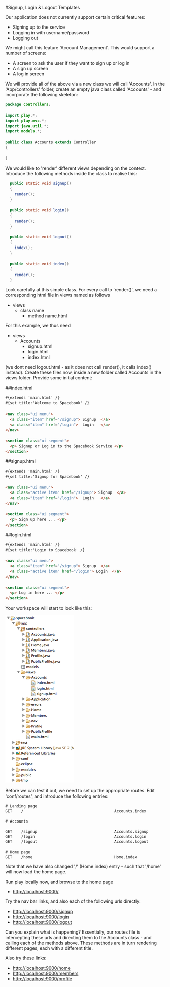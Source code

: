#Signup, Login & Logout Templates

Our application does not currently support certain critical features:

- Signing up to the service
- Logging in with username/password
- Logging out

We might call this feature 'Account Management'. This would support a number of screens:

- A screen to ask the user if they want to sign up or log in
- A sign up screen
- A log in screen

We will provide all of the above via a new class we will call 'Accounts'. In the 'App/controllers' folder, create an empty java class called 'Accounts' - and incorporate the following skeleton:

~~~java
package controllers;

import play.*;
import play.mvc.*;
import java.util.*;
import models.*;

public class Accounts extends Controller
{

}
~~~

We would like to 'render' different views depending on the context. Introduce the following methods inside the class to realise this:

~~~java
  public static void signup()
  {
    render();
  }

  public static void login()
  {
    render();
  }

  public static void logout()
  {
    index();
  }

  public static void index()
  {
    render();
  }
~~~

Look carefully at this simple class. For every call to 'render()', we need a corresponding html file in views named as follows

- views
    - class name
        - method name.html

For this example, we thus need 

- views
    - Accounts
        - signup.html
        - login.html
        - index.html
    
(we dont need logout.html - as it does not call render(), it calls index() instead). Create these files now, inside a new folder called Accounts in the views folder. Provide some initial content:

##index.html

~~~html
#{extends 'main.html' /}
#{set title:'Welcome to Spacebook' /}

<nav class="ui menu">
  <a class="item" href="/signup"> Signup  </a>
  <a class="item" href="/login">  Login   </a>
</nav> 
  
<section class="ui segment">
  <p> Signup or Log in to the Spacebook Service </p>
</section>

~~~

##signup.html

~~~html
#{extends 'main.html' /}
#{set title:'Signup for Spacebook' /}

<nav class="ui menu">
  <a class="active item" href="/signup"> Signup  </a>
  <a class="item" href="/login">  Login   </a>
</nav> 

<section class="ui segment">
  <p> Sign up here ... </p>
</section>
~~~

##login.html

~~~html
#{extends 'main.html' /}
#{set title:'Login to Spacebook' /}

<nav class="ui menu">
  <a class="item" href="/signup"> Signup  </a>
  <a class="active item" href="/login"> Login  </a>
</nav> 

<section class="ui segment">
  <p> Log in here ... </p>
</section>
~~~

Your workspace will start to look like this:

![](img/13.png)

Before we can test it out, we need to set up the appropriate routes. Edit 'conf/routes', and introduce the
following entries:

~~~
# Landing page
GET    /                                        Accounts.index

# Accounts

GET    /signup                                  Accounts.signup
GET    /login                                   Accounts.login
GET    /logout                                  Accounts.logout

# Home page
GET    /home                                    Home.index
~~~

Note that we have also changed '/' (Home.index) entry - such that '/home' will now load the home page.

Run play locally now, and browse to the home page

- <http://localhost:9000/>

Try the nav bar links, and also each of the following urls directly:

- <http://localhost:9000/signup>
- <http://localhost:9000/login>
- <http://localhost:9000/logout>

Can you explain what is happening? Essentially, our routes file is intercepting these urls and directing them to the Accounts class - and calling each of the methods above. These methods are in turn rendering different pages, each with a different title.

Also try these links:

- <http://localhost:9000/home>
- <http://localhost:9000/members>
- <http://localhost:9000/profile>



